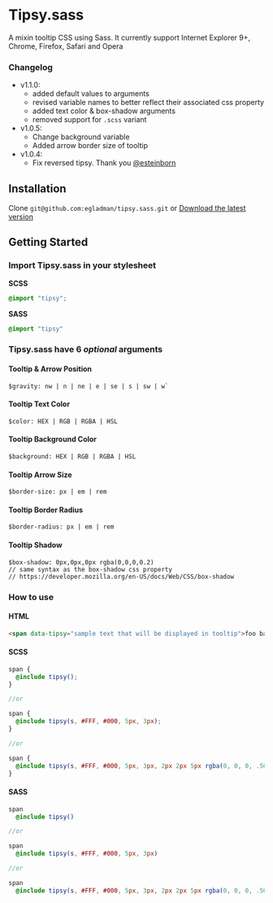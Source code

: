 # Tipsy.sass
A mixin tooltip CSS using Sass. It currently support Internet Explorer 9+, Chrome, Firefox, Safari and Opera



### Changelog
- v1.1.0:
  - added default values to arguments
  - revised variable names to better reflect their associated css property
  - added text color & box-shadow arguments
  - removed support for `.scss` variant
- v1.0.5:
  - Change background variable
  - Added arrow border size of tooltip
- v1.0.4:
  - Fix reversed tipsy. Thank you [@esteinborn](https://github.com/esteinborn)



## Installation
Clone `git@github.com:egladman/tipsy.sass.git` or [Download the latest version](https://github.com/egladman/tipsy.sass/archive/master.zip)

## Getting Started

### Import Tipsy.sass in your stylesheet

**SCSS**

```scss
@import "tipsy";
```

**SASS**

```sass
@import "tipsy"
```

### Tipsy.sass have 6 *optional* arguments

#### Tooltip & Arrow Position
  ```
  $gravity: nw | n | ne | e | se | s | sw | w`
  ```

#### Tooltip Text Color
  ```
  $color: HEX | RGB | RGBA | HSL
  ```

#### Tooltip Background Color
  ```
  $background: HEX | RGB | RGBA | HSL
  ```

#### Tooltip Arrow Size
  ```
  $border-size: px | em | rem
  ```

#### Tooltip Border Radius
  ```
  $border-radius: px | em | rem
  ```

#### Tooltip Shadow
  ```
  $box-shadow: 0px,0px,0px rgba(0,0,0,0.2)
  // same syntax as the box-shadow css property
  // https://developer.mozilla.org/en-US/docs/Web/CSS/box-shadow
  ```


### How to use

#### HTML
```html
<span data-tipsy="sample text that will be displayed in tooltip">foo bar</span>
```

#### SCSS
```scss
span {
  @include tipsy();
}

//or

span {
  @include tipsy(s, #FFF, #000, 5px, 3px);
}

//or

span {
  @include tipsy(s, #FFF, #000, 5px, 3px, 2px 2px 5px rgba(0, 0, 0, .50));
}
```

#### SASS
```sass
span
  @include tipsy()  

//or

span
  @include tipsy(s, #FFF, #000, 5px, 3px)

//or

span
  @include tipsy(s, #FFF, #000, 5px, 3px, 2px 2px 5px rgba(0, 0, 0, .50))
```

